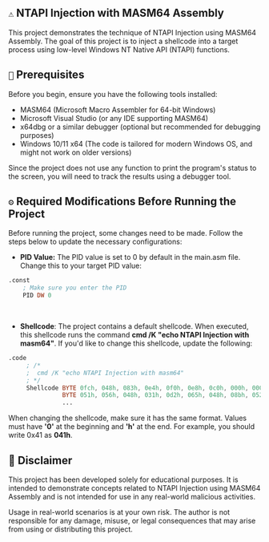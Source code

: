 ## `⚠️` NTAPI Injection with MASM64 Assembly

This project demonstrates the technique of NTAPI Injection using MASM64 Assembly. The goal of this project is to inject a shellcode into a target process using low-level Windows NT Native API (NTAPI) functions. 

## `🔧` Prerequisites

Before you begin, ensure you have the following tools installed:

- MASM64 (Microsoft Macro Assembler for 64-bit Windows)
- Microsoft Visual Studio (or any IDE supporting MASM64)
- x64dbg or a similar debugger (optional but recommended for debugging purposes)
- Windows 10/11 x64 (The code is tailored for modern Windows OS, and might not work on older versions)

Since the project does not use any function to print the program's status to the screen, you will need to track the results using a debugger tool.

## `⚙️` Required Modifications Before Running the Project
Before running the project, some changes need to be made. Follow the steps below to update the necessary configurations:

- **PID Value:** The PID value is set to 0 by default in the main.asm file. Change this to your target PID value:

```asm
.const 
    ; Make sure you enter the PID
    PID DW 0
```
<br>

- **Shellcode**: The project contains a default shellcode. When executed, this shellcode runs the command **cmd /K "echo NTAPI Injection with masm64"**. If you'd like to change this shellcode, update the following:

```asm
.code
     ; /*
     ;  cmd /K "echo NTAPI Injection with masm64"
     ; */
     Shellcode BYTE 0fch, 048h, 083h, 0e4h, 0f0h, 0e8h, 0c0h, 000h, 000h, 000h, 041h, 051h, 041h, 050h, 052h
               BYTE 051h, 056h, 048h, 031h, 0d2h, 065h, 048h, 08bh, 052h, 060h, 048h, 08bh, 052h, 018h, 048h
               ...
```

When changing the shellcode, make sure it has the same format. Values must have **'0'** at the beginning and **'h'** at the end. For example, you should write 0x41 as **041h**.

## 🚨 Disclaimer
This project has been developed solely for educational purposes. It is intended to demonstrate concepts related to NTAPI Injection using MASM64 Assembly and is not intended for use in any real-world malicious activities.

Usage in real-world scenarios is at your own risk. The author is not responsible for any damage, misuse, or legal consequences that may arise from using or distributing this project. 
